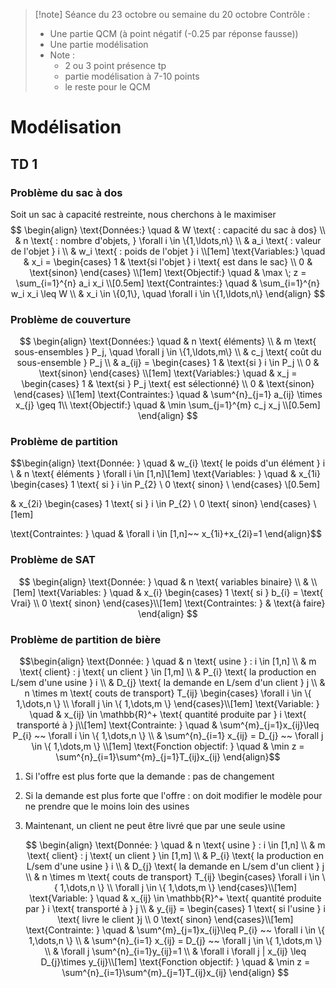 > [!note] Séance du 23 octobre ou semaine du 20 octobre
> Contrôle :
> - Une partie QCM (à point négatif (-0.25 par réponse fausse))
> - Une partie modélisation
> - Note :
> 	- 2 ou 3 point présence tp
> 	- partie modélisation à 7-10 points 
> 	- le reste pour le QCM

# Modélisation

## TD 1

### Problème du sac à dos

Soit un sac à capacité restreinte, nous cherchons à le maximiser
$$
\begin{align}
\text{Données:} \quad & W \text{ : capacité du sac à dos} \\
& n \text{ : nombre d'objets, } \forall i \in \{1,\ldots,n\} \\
& a_i \text{ : valeur de l'objet } i \\
& w_i \text{ : poids de l'objet } i \\[1em]
\text{Variables:} \quad & x_i = \begin{cases}
1 & \text{si l'objet } i \text{ est dans le sac} \\
0 & \text{sinon}
\end{cases} \\[1em]
\text{Objectif:} \quad & \max \; z = \sum_{i=1}^{n} a_i x_i \\[0.5em]
\text{Contraintes:} \quad & \sum_{i=1}^{n} w_i x_i \leq W \\
& x_i \in \{0,1\}, \quad \forall i \in \{1,\ldots,n\}
\end{align}
$$
### Problème de couverture


$$
\begin{align}
\text{Données:} \quad & n \text{ éléments} \\
& m \text{ sous-ensembles } P_j, \quad \forall j \in \{1,\ldots,m\} \\
& c_j \text{ coût du sous-ensemble } P_j \\
& a_{ij} = \begin{cases}
1 & \text{si } i \in P_j \\
0 & \text{sinon}
\end{cases} \\[1em]
\text{Variables:} \quad & x_j = \begin{cases}
1 & \text{si } P_j \text{ est sélectionné} \\
0 & \text{sinon}
\end{cases} \\[1em]
\text{Contraintes:} \quad & \sum^{n}_{j=1} a_{ij} \times x_{j} \geq 1\\
\text{Objectif:} \quad & \min \sum_{j=1}^{m} c_j x_j \\[0.5em]
\end{align}
$$

### Problème de partition

$$\begin{align}
\text{Donnée: }  \quad  & w_{i} \text{ le poids d'un élément } i  \\
& n \text{ éléments } \forall i \in [1,n]\\[1em]
\text{Variables: } \quad & x_{1i} \begin{cases}
1 \text{ si } i \in P_{2} \\
0 \text{ sinon} \\
\end{cases} \\[0.5em]

& x_{2i} \begin{cases}
1 \text{ si } i \in P_{2} \\
0 \text{ sinon}
\end{cases} \\[1em]

\text{Contraintes: } \quad & \forall i \in [1,n]~~ x_{1i}+x_{2i}=1
\end{align}$$

### Problème de SAT

$$
\begin{align}
\text{Donnée: } \quad & n \text{ variables binaire}  \\
&  \\[1em]
\text{Variables: } \quad & x_{i} \begin{cases}
1 \text{ si } b_{i} = \text{ Vrai} \\
0 \text{ sinon}
\end{cases}\\[1em]
\text{Contraintes: } & \text{à faire}
\end{align}
$$

### Problème de partition de bière

$$\begin{align}
\text{Donnée: } \quad & n \text{ usine } : i \in [1,n] \\
& m \text{ client} : j  \text{ un client } \in [1,m] \\
& P_{i} \text{ la production en L/sem d'une usine } i \\
& D_{j} \text{ la demande en L/sem d'un client } j \\
& n \times m \text{ couts de transport} T_{ij} \begin{cases}
\forall i \in \{ 1,\dots,n \} \\
\forall j \in \{ 1,\dots,m \}
\end{cases}\\[1em]
\text{Variable: } \quad & x_{ij} \in \mathbb{R}^+ \text{ quantité produite par } i \text{ transporté à } j\\[1em]
\text{Contrainte: } \quad & \sum^{m}_{j=1}x_{ij}\leq P_{i} ~~ \forall i \in \{ 1,\dots,n \} \\
& \sum^{n}_{i=1} x_{ij} = D_{j} ~~ \forall j \in \{ 1,\dots,m \} \\[1em]
\text{Fonction objectif: } \quad & \min z = \sum^{n}_{i=1}\sum^{m}_{j=1}T_{ij}x_{ij} 
\end{align}$$

1. Si l'offre est plus forte que la demande : pas de changement
2. Si la demande est plus forte que l'offre : on doit modifier le modèle pour ne prendre que le moins loin des usines
3. Maintenant, un client ne peut être livré que par une seule usine

   $$
\begin{align}
\text{Donnée: } \quad & n \text{ usine } : i \in [1,n] \\
& m \text{ client} : j  \text{ un client } \in [1,m] \\
& P_{i} \text{ la production en L/sem d'une usine } i \\
& D_{j} \text{ la demande en L/sem d'un client } j \\
& n \times m \text{ couts de transport} T_{ij} \begin{cases}
\forall i \in \{ 1,\dots,n \} \\
\forall j \in \{ 1,\dots,m \}
\end{cases}\\[1em]
\text{Variable: } \quad & x_{ij} \in \mathbb{R}^+ \text{ quantité produite par } i \text{ transporté à } j \\
& y_{ij} = \begin{cases}
1 \text{ si l'usine } i \text{ livre le client }j \\
0 \text{ sinon}
\end{cases}\\[1em]
\text{Contrainte: } \quad & \sum^{m}_{j=1}x_{ij}\leq P_{i} ~~ \forall i \in \{ 1,\dots,n \} \\
& \sum^{n}_{i=1} x_{ij} = D_{j} ~~ \forall j \in \{ 1,\dots,m \} \\
& \forall j \sum^{n}_{i=1}y_{ij}=1  \\
& \forall i \forall j | x_{ij} \leq D_{j}\times y_{ij}\\[1em]
\text{Fonction objectif: } \quad & \min z = \sum^{n}_{i=1}\sum^{m}_{j=1}T_{ij}x_{ij} 
\end{align}
   $$